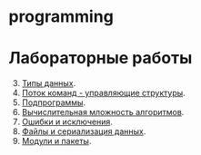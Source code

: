 # programming
# Лабораторные работы
3. [Типы данных](/lab3.ipynb).
4. [Поток команд - управляющие структуры]().
5. [Подпрограммы]().
6. [Вычислительная мложность алгоритмов]().
7. [Ошибки и исключения]().
8. [Файлы и сериализация данных]().
9. [Модули и пакеты]().
